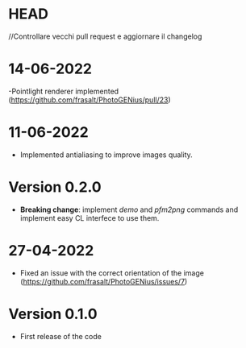 # HEAD

//Controllare vecchi pull request e aggiornare il changelog

# 14-06-2022
-Pointlight renderer implemented (https://github.com/frasalt/PhotoGENius/pull/23)

# 11-06-2022
- Implemented antialiasing to improve images quality.

# Version 0.2.0
- **Breaking change**: implement *demo* and *pfm2png* commands and implement easy CL interfece to use them.


# 27-04-2022
- Fixed an issue with the correct orientation of the image (https://github.com/frasalt/PhotoGENius/issues/7)

# Version 0.1.0
- First release of the code
